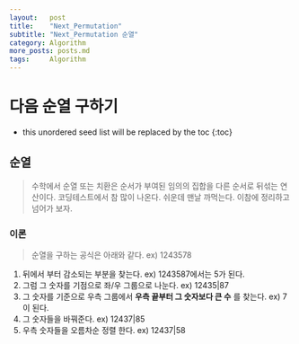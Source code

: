 ```yaml
---
layout:   post
title:    "Next_Permutation"
subtitle: "Next_Permutation 순열"
category: Algorithm
more_posts: posts.md
tags:     Algorithm
---
```

# 다음 순열 구하기

<!--more-->
<!-- Table of contents -->
* this unordered seed list will be replaced by the toc
{:toc}

## 순열
> 수학에서 순열 또는 치환은 순서가 부여된 임의의 집합을 다른 순서로 뒤섞는 연산이다. 코딩테스트에서 참 많이 나온다. 쉬운데 맨날 까먹는다. 이참에 정리하고 넘어가 보자.  

### 이론
> 순열을 구하는 공식은 아래와 같다. ex) 1243578

1. 뒤에서 부터 감소되는 부분을 찾는다. ex) 1243587에서는 5가 된다.
2. 그럼 그 숫자를 기점으로 좌/우 그룹으로 나눈다. ex) 12435|87
3. 그 숫자를 기준으로 우측 그룹에서 **우측 끝부터 그 숫자보다 큰 수** 를 찾는다. ex) 7이 된다.
4. 그 숫자들을 바꿔준다. ex) 12437|85
5. 우측 숫자들을 오름차순 정렬 한다. ex) 12437|58